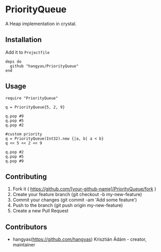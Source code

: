 # PriorityQueue

A Heap implementation in crystal.

## Installation

Add it to `Projectfile`

```crystal
deps do
  github "hangyas/PriorityQueue"
end
```

## Usage

```crystal
require "PriorityQueue"

q = PriorityQueue{5, 2, 9}

q.pop #9
q.pop #5
q.pop #2

#custom priority
q = PriorityQueue(Int32).new {|a, b| a < b}
q << 5 << 2 << 9

q.pop #2
q.pop #5
q.pop #9
```

## Contributing

1. Fork it ( https://github.com/[your-github-name]/PriorityQueue/fork )
2. Create your feature branch (git checkout -b my-new-feature)
3. Commit your changes (git commit -am 'Add some feature')
4. Push to the branch (git push origin my-new-feature)
5. Create a new Pull Request

## Contributors

- hangyas(https://github.com/hangyas) Krisztián Ádám - creator, maintainer

